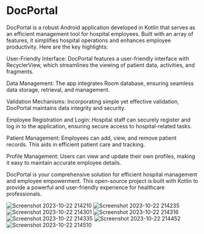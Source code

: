 # DocPortal
DocPortal is a robust Android application developed in Kotlin that serves as an efficient management tool for hospital employees. Built with an array of features, it simplifies hospital operations and enhances employee productivity. Here are the key highlights:

User-Friendly Interface: DocPortal features a user-friendly interface with RecyclerView, which streamlines the viewing of patient data, activities, and fragments.

Data Management: The app integrates Room database, ensuring seamless data storage, retrieval, and management.

Validation Mechanisms: Incorporating simple yet effective validation, DocPortal maintains data integrity and security.

Employee Registration and Login: Hospital staff can securely register and log in to the application, ensuring secure access to hospital-related tasks.

Patient Management: Employees can add, view, and remove patient records. This aids in efficient patient care and tracking.

Profile Management: Users can view and update their own profiles, making it easy to maintain accurate employee details.

DocPortal is your comprehensive solution for efficient hospital management and employee empowerment. This open-source project is built with Kotlin to provide a powerful and user-friendly experience for healthcare professionals.


![Screenshot 2023-10-22 214210](https://github.com/SandunJay/DocPortal/assets/99672222/0056b02b-5fd1-4aa2-b54f-de6dfe1e2fdb)
![Screenshot 2023-10-22 214235](https://github.com/SandunJay/DocPortal/assets/99672222/5c783cd3-3d44-4869-8432-56eb01084d16)
![Screenshot 2023-10-22 214301](https://github.com/SandunJay/DocPortal/assets/99672222/0b877747-1ff0-4664-8dc2-628b246a0c7c)
![Screenshot 2023-10-22 214316](https://github.com/SandunJay/DocPortal/assets/99672222/69e7440a-e3c5-4884-a2a4-40367fc8361e)
![Screenshot 2023-10-22 214335](https://github.com/SandunJay/DocPortal/assets/99672222/6f575d3e-cf7d-4e25-a107-7bcb2d377cf7)
![Screenshot 2023-10-22 214452](https://github.com/SandunJay/DocPortal/assets/99672222/22ace2bb-946b-449e-a385-eea3c7f1f5a2)
![Screenshot 2023-10-22 214510](https://github.com/SandunJay/DocPortal/assets/99672222/242e3ed0-a729-4a80-bbac-20a14f248ea3)
